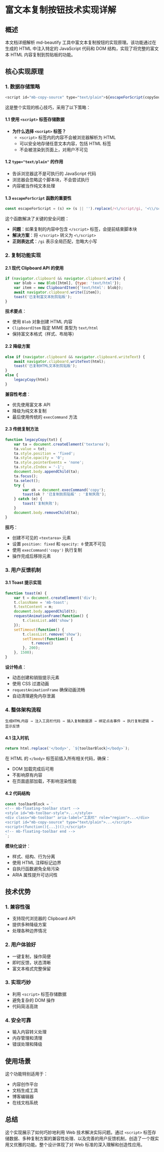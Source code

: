 # 富文本复制按钮技术实现详解

## 概述

本文档详细解析 md-beautify 工具中富文本复制按钮的实现原理。该功能通过在生成的 HTML 中注入特定的 JavaScript 代码和 DOM 结构，实现了将完整的富文本 HTML 内容复制到剪贴板的功能。

## 核心实现原理

### 1. 数据存储策略

```javascript
<script id="mb-copy-source" type="text/plain">${escapeForScript(copySource)}</script>
```

这是整个实现的核心技巧，采用了以下策略：

#### 1.1 使用 `<script>` 标签存储数据
- **为什么选择 `<script>` 标签？**
  - `<script>` 标签内的内容不会被浏览器解析为 HTML
  - 可以安全地存储任意文本内容，包括 HTML 标签
  - 不会被渲染到页面上，对用户不可见

#### 1.2 `type="text/plain"` 的作用
- 告诉浏览器这不是可执行的 JavaScript 代码
- 浏览器会忽略这个脚本块，不会尝试执行
- 内容被当作纯文本处理

#### 1.3 `escapeForScript` 函数的重要性
```javascript
const escapeForScript = (s) => (s || '').replace(/<\/script/gi, '<\\/script>');
```

这个函数解决了关键的安全问题：
- **问题**：如果复制的内容中包含 `</script>` 标签，会提前结束脚本块
- **解决方案**：将 `</script>` 转义为 `<\/script>`
- **正则表达式**：`/gi` 表示全局匹配，忽略大小写

### 2. 复制功能实现

#### 2.1 现代 Clipboard API 的使用
```javascript
if (navigator.clipboard && navigator.clipboard.write) {
    var blob = new Blob([html], {type: 'text/html'});
    var item = new ClipboardItem({'text/html': blob});
    await navigator.clipboard.write([item]);
    toast('已复制富文本到剪贴板');
}
```

**技术要点**：
- 使用 `Blob` 对象创建 HTML 内容
- `ClipboardItem` 指定 MIME 类型为 `text/html`
- 保持富文本格式（样式、布局等）

#### 2.2 降级方案
```javascript
else if (navigator.clipboard && navigator.clipboard.writeText) {
    await navigator.clipboard.writeText(html);
    toast('已复制HTML文本到剪贴板');
}
else {
    legacyCopy(html)
}
```

**兼容性考虑**：
- 优先使用富文本 API
- 降级为纯文本复制
- 最后使用传统的 `execCommand` 方法

#### 2.3 传统复制方法
```javascript
function legacyCopy(txt) {
    var ta = document.createElement('textarea');
    ta.value = txt;
    ta.style.position = 'fixed';
    ta.style.opacity = '0';
    ta.style.pointerEvents = 'none';
    ta.style.zIndex = '-1';
    document.body.appendChild(ta);
    ta.focus();
    ta.select();
    try {
        var ok = document.execCommand('copy');
        toast(ok ? '已复制到剪贴板' : '复制失败');
    } catch (e) {
        toast('复制失败');
    }
    document.body.removeChild(ta);
}
```

**技巧**：
- 创建不可见的 `<textarea>` 元素
- 设置 `position: fixed` 和 `opacity: 0` 使其不可见
- 使用 `execCommand('copy')` 执行复制
- 操作完成后移除元素

### 3. 用户反馈机制

#### 3.1 Toast 提示实现
```javascript
function toast(m) {
    var t = document.createElement('div');
    t.className = 'mb-toast';
    t.textContent = m;
    document.body.appendChild(t);
    requestAnimationFrame(function() {
        t.classList.add('show')
    });
    setTimeout(function() {
        t.classList.remove('show');
        setTimeout(function() {
            t.remove()
        }, 200);
    }, 1500);
}
```

**设计特点**：
- 动态创建和销毁提示元素
- 使用 CSS 过渡动画
- `requestAnimationFrame` 确保动画流畅
- 自动清理避免内存泄漏

### 4. 整体架构流程

```
生成HTML内容 → 注入工具栏代码 → 插入复制数据源 → 绑定点击事件 → 执行复制逻辑 → 显示反馈
```

#### 4.1 注入时机
```javascript
return html.replace('</body>', `${toolbarBlock}</body>`);
```

在 HTML 的 `</body>` 标签前插入所有相关代码，确保：
- DOM 加载完成后可用
- 不影响原有内容
- 在页面底部加载，不影响渲染性能

#### 4.2 代码结构
```javascript
const toolbarBlock = `
<!-- mb-floating-toolbar start -->
<style id="mb-toolbar-style">...</style>
<div class="mb-toolbar" aria-label="工具栏" role="region">...</div>
<script id="mb-copy-source" type="text/plain">...</script>
<script>(function(){...})();</script>
<!-- mb-floating-toolbar end -->
`;
```

**模块化设计**：
- 样式、结构、行为分离
- 使用 HTML 注释标记边界
- 自执行函数避免全局污染
- ARIA 属性提升可访问性

## 技术优势

### 1. 兼容性强
- 支持现代浏览器的 Clipboard API
- 提供多种降级方案
- 处理各种边界情况

### 2. 用户体验好
- 一键复制，操作简便
- 即时反馈，状态清晰
- 富文本格式完整保留

### 3. 实现巧妙
- 利用 `<script>` 标签存储数据
- 避免复杂的 DOM 操作
- 代码简洁高效

### 4. 安全可靠
- 输入内容转义处理
- 内存管理和清理
- 错误处理和降级

## 使用场景

这个功能特别适用于：
- 内容创作平台
- 文档生成工具
- 博客编辑器
- 在线文档系统

## 总结

这个实现展示了如何巧妙地利用 Web 技术解决实际问题。通过 `<script>` 标签存储数据、多种复制方案的兼容性处理、以及完善的用户反馈机制，创造了一个既实用又优雅的功能。整个设计体现了对 Web 标准的深入理解和创造性应用。